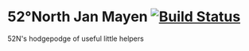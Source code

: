 # 52°North Jan Mayen [![Build Status](https://travis-ci.org/52North/janmayen.svg)](https://travis-ci.org/52North/janmayen)
52N's hodgepodge of useful little helpers
